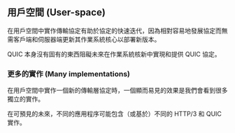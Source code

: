 ## 用戶空間 (User-space)

在用戶空間中實作傳輸協定有助於協定的快速迭代，因為相對容易地發展協定而無需客戶端和伺服器端更新其作業系統核心以部署新版本。

QUIC 本身沒有固有的東西阻礙未來在作業系統核新中實現和提供 QUIC 協定。

### 更多的實作 (Many implementations)

在用戶空間中實作一個新的傳輸層協定時，一個顯而易見的效果是我們會看到很多獨立的實作。

在可預見的未來，不同的應用程序可能包含（或基於）不同的 HTTP/3 和 QUIC 實作。